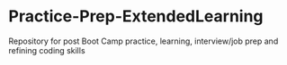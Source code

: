 # Practice-Prep-ExtendedLearning
Repository for post Boot Camp practice, learning, interview/job prep and refining coding skills
